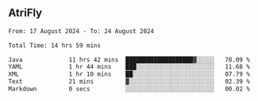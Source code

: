 ## AtriFly

<!--START_SECTION:waka-->

```txt
From: 17 August 2024 - To: 24 August 2024

Total Time: 14 hrs 59 mins

Java             11 hrs 42 mins  ███████████████████▓░░░░░   78.09 %
YAML             1 hr 44 mins    ███░░░░░░░░░░░░░░░░░░░░░░   11.68 %
XML              1 hr 10 mins    ██░░░░░░░░░░░░░░░░░░░░░░░   07.79 %
Text             21 mins         ▓░░░░░░░░░░░░░░░░░░░░░░░░   02.39 %
Markdown         0 secs          ░░░░░░░░░░░░░░░░░░░░░░░░░   00.02 %
```

<!--END_SECTION:waka-->

